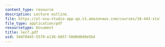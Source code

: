 ```yaml
---
content_type: resource
description: Lecture outline.
file: https://ol-ocw-studio-app-qa.s3.amazonaws.com/courses/18-443-statistics-for-applications-fall-2003/3d4f0d455570e1369d5750d0d0d0e5b4_lec7.pdf
file_type: application/pdf
resourcetype: Document
title: lec7.pdf
uid: 3d4f0d45-5570-e136-9d57-50d0d0d0e5b4
---
```

